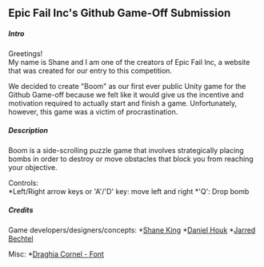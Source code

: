 ## Epic Fail Inc's Github Game-Off Submission


##### Intro
Greetings!  
My name is Shane and I am one of the creators of Epic Fail Inc, a website that was created for our entry to this competition.  
  
We decided to create "Boom" as our first ever public Unity game for the Github Game-off because we felt like it would give us the incentive
and motivation required to actually start and finish a game. Unfortunately, however, this game was a victim of procrastination.  
  
##### Description
Boom is a side-scrolling puzzle game that involves strategically placing bombs in order to destroy or move obstacles that block you from reaching
your objective.  
  

Controls:  
*Left/Right arrow keys or 'A'/'D' key: move left and right
*'Q': Drop bomb  
  
##### Credits
Game developers/designers/concepts:
*[Shane King](https://github.com/ShaneK)
*[Daniel Houk](https://github.com/DRHouk)
*[Jarred Bechtel](https://github.com/bechtelj)  
  
Misc:
*[Draghia Cornel - Font](http://dccanim.deviantart.com/)
